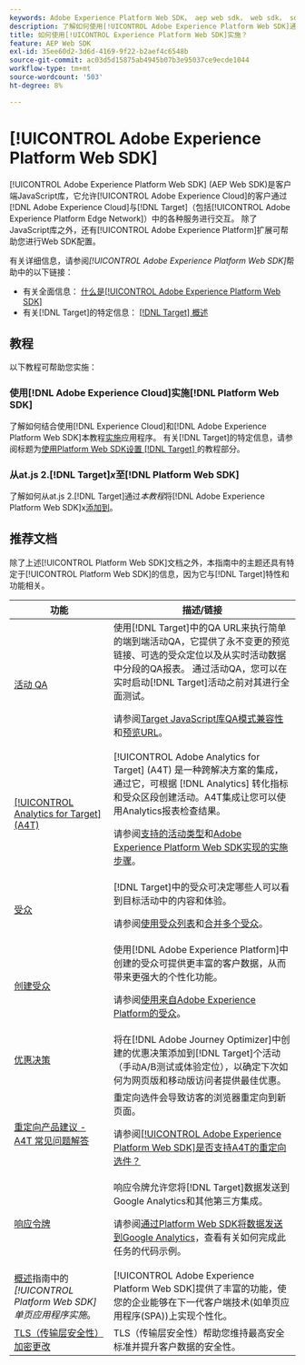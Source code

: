 ```yaml
---
keywords: Adobe Experience Platform Web SDK， aep web sdk， web sdk， sdk， adobe experience cloud，平台边缘网络， adobe experience platform边缘网络，边缘网络， aep edge network， Adobe Experience Platform Web SDK0
description: 了解如何使用[!UICONTROL Adobe Experience Platform Web SDK]通过[!UICONTROL Adobe Experience Cloud]与[!UICONTROL AEP Edge Network]中的各种服务进行交互。
title: 如何使用[!UICONTROL Experience Platform Web SDK]实施？
feature: AEP Web SDK
exl-id: 35ee60d2-3d6d-4169-9f22-b2aef4c6548b
source-git-commit: ac03d5d15875ab4945b07b3e95037ce9ecde1044
workflow-type: tm+mt
source-wordcount: '503'
ht-degree: 8%

---
```


# [!UICONTROL Adobe Experience Platform Web SDK]

[!UICONTROL Adobe Experience Platform Web SDK] (AEP Web SDK)是客户端JavaScript库，它允许[!UICONTROL Adobe Experience Cloud]的客户通过[!DNL Adobe Experience Cloud]与[!DNL Target]（包括[!UICONTROL Adobe Experience Platform Edge Network]）中的各种服务进行交互。 除了JavaScript库之外，还有[!UICONTROL Adobe Experience Platform]扩展可帮助您进行Web SDK配置。

有关详细信息，请参阅&#x200B;*[!UICONTROL Adobe Experience Platform Web SDK]*&#x200B;帮助中的以下链接：

* 有关全面信息： [什么是[!UICONTROL Adobe Experience Platform Web SDK]](https://experienceleague.adobe.com/docs/experience-platform/edge/home.html?lang=zh-Hans)
* 有关[!DNL Target]的特定信息： [[!DNL Target] 概述](https://experienceleague.adobe.com/docs/experience-platform/edge/personalization/adobe-target/target-overview.html?lang=zh-Hans)

## 教程

以下教程可帮助您实施：

### 使用[!DNL Adobe Experience Cloud]实施[!DNL Platform Web SDK]

了解如何结合使用[!DNL Experience Cloud]和[!DNL Adobe Experience Platform Web SDK]本教程[实施](https://experienceleague.adobe.com/docs/platform-learn/implement-web-sdk/overview.html?lang=zh-Hans)应用程序。 有关[!DNL Target]的特定信息，请参阅标题为[使用Platform Web SDK设置 [!DNL Target] &#x200B;](https://experienceleague.adobe.com/docs/platform-learn/implement-web-sdk/applications-setup/setup-target.html?lang=zh-Hans)的教程部分。

### 从at.js 2.[!DNL Target]*x*&#x200B;至[!DNL Platform Web SDK]

了解如何从at.js 2.[!DNL Target]通过&#x200B;*本教程*&#x200B;将[!DNL Adobe Experience Platform Web SDK]x[添加到](https://experienceleague.adobe.com/docs/platform-learn/migrate-target-to-websdk/introduction.html?lang=zh-Hans)。

## 推荐文档

除了上述[!UICONTROL Platform Web SDK]文档之外，本指南中的主题还具有特定于[!UICONTROL Platform Web SDK]的信息，因为它与[!DNL Target]特性和功能相关。

| 功能 | 描述/链接 |
| --- | --- |
| [活动 QA](https://experienceleague.adobe.com/docs/target/using/activities/activity-qa/activity-qa.html?lang=zh-Hans) | 使用[!DNL Target]中的QA URL来执行简单的端到端活动QA，它提供了永不变更的预览链接、可选的受众定位以及从实时活动数据中分段的QA报表。 通过活动QA，您可以在实时启动[!DNL Target]活动之前对其进行全面测试。<p>请参阅[Target JavaScript库QA模式兼容性](https://experienceleague.adobe.com/docs/target/using/activities/activity-qa/activity-qa.html?lang=zh-Hans#compatibility)和[预览URL](https://experienceleague.adobe.com/docs/target/using/activities/activity-qa/activity-qa.html?lang=zh-Hans#preview)。 |
| [[!UICONTROL Analytics for Target] (A4T)](https://experienceleague.adobe.com/docs/target/using/integrate/a4t/a4t.html?lang=zh-Hans) | [!UICONTROL Adobe Analytics for Target] (A4T) 是一种跨解决方案的集成，通过它，可根据 [!DNL Analytics] 转化指标和受众区段创建活动。A4T集成让您可以使用Analytics报表检查结果。<p>请参阅[支持的活动类型](https://experienceleague.adobe.com/docs/target/using/integrate/a4t/a4t.html?lang=zh-Hans#section_F487896214BF4803AF78C552EF1669AA)和[Adobe Experience Platform Web SDK实现的实施步骤](https://experienceleague.adobe.com/docs/target/using/integrate/a4t/a4timplementation.html?lang=zh-Hans#platform)。 |
| [受众](https://experienceleague.adobe.com/docs/target/using/audiences/target.html?lang=zh-Hans) | [!DNL Target]中的受众可决定哪些人可以看到目标活动中的内容和体验。<p>请参阅[使用受众列表](https://experienceleague.adobe.com/docs/target/using/audiences/create-audiences/audiences.html?lang=zh-Hans#use-list)和[合并多个受众](https://experienceleague.adobe.com/docs/target/using/audiences/combining-multiple-audiences.html?lang=zh-Hans)。 |
| [创建受众](https://experienceleague.adobe.com/docs/target/using/audiences/create-audiences/audiences.html?lang=zh-Hans) | 使用[!DNL Adobe Experience Platform]中创建的受众可提供更丰富的客户数据，从而带来更强大的个性化功能。<p>请参阅[使用来自Adobe Experience Platform的受众](https://experienceleague.adobe.com/docs/target/using/audiences/create-audiences/audiences.html?lang=zh-Hans#aep)。 |
| [优惠决策](https://experienceleague.adobe.com/docs/target/using/integrate/ajo/offer-decision.html?lang=zh-Hans) | 将在[!DNL Adobe Journey Optimizer]中创建的优惠决策添加到[!DNL Target]个活动（手动A/B测试或体验定位），以确定下次如何为网页版和移动版访问者提供最佳优惠。 |
| [重定向产品建议 - A4T 常见问题解答](https://experienceleague.adobe.com/docs/target/using/integrate/a4t/a4t-faq/a4t-faq-redirect-offers.html?lang=zh-Hans) | 重定向选件会导致访客的浏览器重定向到新页面。<p>请参阅[[!UICONTROL Adobe Experience Platform Web SDK]是否支持A4T的重定向选件？](https://experienceleague.adobe.com/docs/target/using/integrate/a4t/a4t-faq/a4t-faq-redirect-offers.html?lang=zh-Hans#platform) |
| [响应令牌](https://experienceleague.adobe.com/docs/target/using/administer/response-tokens.html?lang=zh-Hans) | 响应令牌允许您将[!DNL Target]数据发送到Google Analytics和其他第三方集成。<p>请参阅[通过Platform Web SDK将数据发送到Google Analytics](https://experienceleague.adobe.com/docs/target/using/administer/response-tokens.html?lang=zh-Hans#sending-data-to-google-analytics-via-platform-web-sdk)，查看有关如何完成此任务的代码示例。 |
| [概述](https://experienceleague.adobe.com/docs/experience-platform/edge/personalization/adobe-target/spa-implementation.html?lang=zh-Hans)指南中的&#x200B;*[!UICONTROL Platform Web SDK]单页应用程序实施*。 | [!UICONTROL Adobe Experience Platform Web SDK]提供了丰富的功能，使您的企业能够在下一代客户端技术(如单页应用程序(SPA))上实现个性化。 |
| [TLS（传输层安全性）加密更改](/help/dev/before-implement/tls-transport-layer-security-encryption.md) | TLS（传输层安全性）帮助您维持最高安全标准并提升客户数据的安全性。 |

